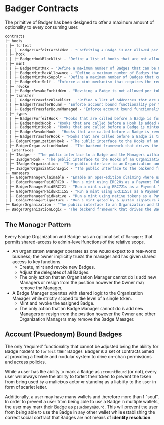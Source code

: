 # Badger Contracts

The primitive of Badger has been designed to offer a maximum amount of optionality to every consuming user. 

```ml
contracts
├─ hooks
| ├─ forfeit
| | ├─ BadgerForfeitForbidden - "Forfeiting a Badge is not allowed per token id."
| ├─ hook
| | ├─ BadgerHookBlocklist - "Define a list of hooks that are not allowed."
| ├─ mint
| | ├─ BadgerMintMax - "Define a maximum number of Badges that can be minted to a recipient per token id."
| | ├─ BadgerMintMaxAllowance - "Define a maximum number of Badges that can be minted by a specific manager per token id."
| | ├─ BadgerMintMaxSupply - "Define a maximum number of Badges that can be minted per token id."
| | ├─ BadgerMintSelf - "Enforce a mint mechanism that requires the recipient to be the caller per token id."
| ├─ revoke
| | ├─ BadgerRevokeForbidden - "Revoking a Badge is not allowed per token id."
| ├─ transfer
| | ├─ BadgerTransferBlocklist - "Define a list of addresses that are not allowed to receive any Badge in the Organization."
| | ├─ BadgerTransferBound - "Enforce account bound functionality per token id."
| | ├─ BadgerTransferBoundManaged - "Enforce account bound functionality per token id that can be overridden by a Manager."
| ├─ types
| | ├─ BadgerForfeitHook - "Hooks that are called before a Badge is forfeited."
| | ├─ BadgerHookHook - "Hooks that are called before a Hook is added or removed."
| | ├─ BadgerMintHook - "Hooks that are called before a Badge is minted."
| | ├─ BadgerRevokeHook - "Hooks that are called before a Badge is revoked."
| | ├─ BadgerTransferHook - "Hooks that are called before a Badge is transferred."
| ├─ BadgerOrganizationHook - "The public interface to the Hooks of an Organization."
| ├─ BadgerOrganizationHooked - "The backend framework that drives the BadgerOrganizationHook."
├─ interfaces
| ├─ IBadger - "The public interface to a Badge and the Managers within."
| ├─ IBadgerHook - "The public interface to the Hooks of an Organization."
| ├─ IBadgerOrganization - "The public interface to an Organization and the Badges within."
| ├─ IBadgerOrganizationLogic - "The public interface to the backend framework that drives the BadgerOrganization."
├─ managers
| ├─ BadgerManagerClaimable - "Enable an open-edition claiming where users can claim a Badge at no cost."
| ├─ BadgerManagerPaidERC20 - "Run a mint using ERC20s as a Payment Token to mint Badges."
| ├─ BadgerManagerPaidERC721 - "Run a mint using ERC721s as a Payment Token to mint Badges."
| ├─ BadgerManagerPaidERC1155 - "Run a mint using ERC1155s as a Payment Token to mint Badges."
| ├─ BadgerManagerPaidNative - "Run a mint using native tokens as a Payment Token to mint Badges."
| ├─ BadgerManagerSignature - "Run a mint gated by a system signature when minting Badges."
├─ BadgerOrganization - "The public interface to an Organization and the Badges within."
├─ BadgerOrganizationLogic - "The backend framework that drives the BadgerOrganization."
```

## The Manager Pattern

Every Badge Organization and Badge has an optional set of `Managers` that permits shared-access to admin-level functions of the relative scope.

* An Organization Manager operates as one would expect to a real-world business; the owner implicitly trusts the manager and has given shared access to key functions.
    * Create, mint and revoke new Badges.
    * Adjust the delegates of all Badges.
    * The only action that an Organization Manager cannot do is add new Managers or resign from the position however the Owner may remove the Manager.
* A Badge Manager operates with shared logic to the Organization Manager while strictly scoped to the level of a single token.
    * Mint and revoke the assigned Badge.
    * The only action that an Badge Manager cannot do is add new Managers or resign from the position however the Owner and other Organization Managers may remove the Badge Manager.

## Account (Psuedonym) Bound Badges

The only 'required' functionality that cannot be adjusted being the ability for Badge holders to `forfeit` their Badges. Badger is a set of contracts aimed at providing a flexible and modular system to drive on-chain permissions and access policies.

While a user has the ability to mark a Badge as `accountBound` (or not), every user will always have the ability to forfeit their token to prevent the token from being used by a malicious actor or standing as a liability to the user in form of scarlet letter.

Additionally, a user may have many wallets and therefore more than 1 "soul". In order to prevent a user from being able to use a Badge in multiple wallets, the user may mark their Badge as `psuedonymBound`. This will prevent the user from being able to use the Badge in any other wallet while establishing the correct social contract that Badges are not means of **identity resolution**.